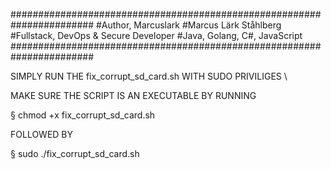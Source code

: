 #######################################################################
#Author, Marcuslark
#Marcus Lärk Ståhlberg
 #Fullstack, DevOps & Secure Developer
 #Java, Golang, C#, JavaScript
#######################################################################

SIMPLY RUN THE fix_corrupt_sd_card.sh WITH SUDO PRIVILIGES \

MAKE SURE THE SCRIPT IS AN EXECUTABLE BY RUNNING

§ chmod +x fix_corrupt_sd_card.sh

FOLLOWED BY

§ sudo ./fix_corrupt_sd_card.sh
